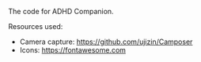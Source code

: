 The code for ADHD Companion.

Resources used: 
- Camera capture: https://github.com/ujizin/Camposer
- Icons: https://fontawesome.com
